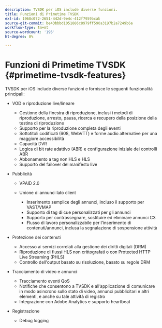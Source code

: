 ```yaml
---
description: TVSDK per iOS include diverse funzioni.
title: Funzioni di Primetime TVSDK
exl-id: 1968c072-2651-442d-9e4c-412f7959bcab
source-git-commit: be43bbbd1051886c8979ff590a3197b2a7249b6a
workflow-type: tm+mt
source-wordcount: '195'
ht-degree: 0%

---
```


# Funzioni di Primetime TVSDK {#primetime-tvsdk-features}

TVSDK per iOS include diverse funzioni e fornisce le seguenti funzionalità principali:

* VOD e riproduzione live/lineare

   * Gestione della finestra di riproduzione, inclusi i metodi di riproduzione, arresto, pausa, ricerca e recupero della posizione della testina di riproduzione
   * Supporto per la riproduzione completa degli eventi
   * Sottotitoli codificati (608, WebVTT) e forme audio alternative per una maggiore accessibilità
   * Capacità DVR
   * Logica di bit rate adattivo (ABR) e configurazione iniziale dei controlli ABR
   * Abbonamento a tag non HLS e HLS
   * Supporto del failover del manifesto live

* Pubblicità

   * VPAID 2.0
   * Unione di annunci lato client

      * Inserimento semplice degli annunci, incluso il supporto per VAST/VMAP
      * Supporto di tag di cue personalizzati per gli annunci
      * Supporto per contrassegnare, sostituire ed eliminare annunci C3
      * Flusso di lavoro personalizzabile per l&#39;inserimento di contenuti/annunci, inclusa la segnalazione di sospensione attività

* Protezione dei contenuti

   * Accesso ai servizi correlati alla gestione dei diritti digitali (DRM)
   * Riproduzione di flussi HLS non crittografati o con Protected HTTP Live Streaming (PHLS)
   * Controllo dell&#39;output basato su risoluzione, basato su regole DRM

* Tracciamento di video e annunci

   * Tracciamento eventi QoS
   * Notifiche che consentono a TVSDK e all’applicazione di comunicare in modo asincrono sullo stato di video, annunci pubblicitari e altri elementi, e anche su tale attività di registro
   * Integrazione con Adobe Analytics e supporto heartbeat

* Registrazione

   * Debug logging
